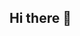 ## Hi there 👋

<!--
Hi my name is W.W.Y.R.Lakshanga. I am from University of Moratuwa taking BS Information Technology.

Here are some ideas to get you started:

- 🔭 I’m currently working on this page...
- 🌱 I’m currently learning C Programming...
- 📫 How to reach me: weraheraweerasekara@gmail.com...
-->
